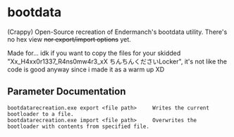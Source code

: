 # bootdata
(Crappy) Open-Source recreation of Endermanch's bootdata utility. There's no hex view <s>nor export/import options</s> yet.

Made for... idk if you want to copy the files for your skidded "Xx_H4xx0r1337_R4ns0mw4r3_xX ちんちんくださいLocker", it's not like the code is good anyway since i made it as a warm up XD

## Parameter Documentation
```
bootdatarecreation.exe export <file path>     Writes the current bootloader to a file.
bootdatarecreation.exe import <file path>     Overwrites the bootloader with contents from specified file.
```
